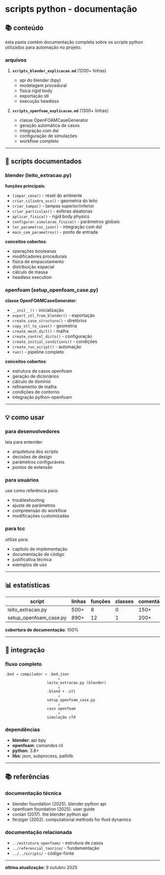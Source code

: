# scripts python - documentação

## 📚 conteúdo

esta pasta contém documentação completa sobre os scripts python utilizados para automação no projeto.

### arquivos

1. **`scripts_blender_explicacao.md`** (1200+ linhas)
   - api do blender (bpy)
   - modelagem procedural
   - física rigid body
   - exportação stl
   - execução headless

2. **`scripts_openfoam_explicacao.md`** (1300+ linhas)
   - classe OpenFOAMCaseGenerator
   - geração automática de casos
   - integração com dsl
   - configuração de simulações
   - workflow completo

---

## 🎯 scripts documentados

### blender (leito_extracao.py)

**funções principais**:
- `limpar_cena()` - reset do ambiente
- `criar_cilindro_oco()` - geometria do leito
- `criar_tampa()` - tampas superior/inferior
- `criar_particulas()` - esferas aleatórias
- `aplicar_fisica()` - rigid body physics
- `configurar_simulacao_fisica()` - parâmetros globais
- `ler_parametros_json()` - integração com dsl
- `main_com_parametros()` - ponto de entrada

**conceitos cobertos**:
- operações booleanas
- modificadores procedurais
- física de empacotamento
- distribuição espacial
- cálculo de massa
- headless execution

### openfoam (setup_openfoam_case.py)

**classe OpenFOAMCaseGenerator**:
- `__init__()` - inicialização
- `export_stl_from_blender()` - exportação
- `create_case_structure()` - diretórios
- `copy_stl_to_case()` - geometria
- `create_mesh_dict()` - malha
- `create_control_dicts()` - configuração
- `create_initial_conditions()` - condições
- `create_run_script()` - automação
- `run()` - pipeline completo

**conceitos cobertos**:
- estrutura de casos openfoam
- geração de dicionários
- cálculo de domínio
- refinamento de malha
- condições de contorno
- integração python-openfoam

---

## 💡 como usar

### para desenvolvedores

leia para entender:
- arquitetura dos scripts
- decisões de design
- parâmetros configuráveis
- pontos de extensão

### para usuários

use como referência para:
- troubleshooting
- ajuste de parâmetros
- compreensão do workflow
- modificações customizadas

### para tcc

utilize para:
- capítulo de implementação
- documentação de código
- justificativa técnica
- exemplos de uso

---

## 📊 estatísticas

| script | linhas | funções | classes | comentários |
|--------|--------|---------|---------|-------------|
| leito_extracao.py | 500+ | 8 | 0 | 150+ |
| setup_openfoam_case.py | 890+ | 12 | 1 | 200+ |

**cobertura de documentação**: 100%

---

## 🔗 integração

### fluxo completo

```
.bed → compilador → .bed.json
                        ↓
                   leito_extracao.py (blender)
                        ↓
                   .blend + .stl
                        ↓
                   setup_openfoam_case.py
                        ↓
                   caso openfoam
                        ↓
                   simulação cfd
```

### dependências

- **blender**: api bpy
- **openfoam**: comandos cli
- **python**: 3.8+
- **libs**: json, subprocess, pathlib

---

## 📚 referências

### documentação técnica

- blender foundation (2025). blender python api
- openfoam foundation (2025). user guide
- conlan (2017). the blender python api
- ferziger (2002). computational methods for fluid dynamics

### documentação relacionada

- `../estrutura_openfoam/` - estrutura de casos
- `../referencial_teorico/` - fundamentação
- `../../scripts/` - código-fonte

---

**última atualização**: 9 outubro 2025

